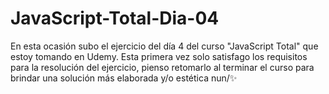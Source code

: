 # JavaScript-Total-Dia-04
En esta ocasión subo el ejercicio del día 4 del curso "JavaScript Total" que estoy tomando en Udemy. Esta primera vez solo satisfago los requisitos para la resolución del ejercicio, pienso retomarlo al terminar el curso para brindar una solución más elaborada y/o estética nun/✨
